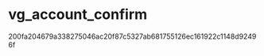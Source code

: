 vg_account_confirm
==================
200fa204679a338275046ac20f87c5327ab681755126ec161922c1148d92496f
